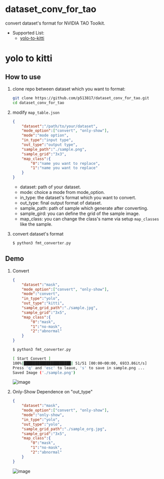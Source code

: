# dataset_conv_for_tao
convert dataset's format for NVIDIA TAO Toolkit.

* Supported List:
    * [yolo-to-kitti](#yolo-to-kitti)

# yolo to kitti

## How to use

1. clone repo between dataset which you want to format:
    ```bash
    git clone https://github.com/p513817/dataset_conv_for_tao.git
    cd dataset_conv_for_tao
    ```
2. modify `map_table.json`
    ```json
    {
        "dataset":"/path/to/your/dataset",
        "mode_option":["convert", "only-show"],
        "mode":"mode option",
        "in_type":"input type",
        "out_type":"output type",
        "sample_path":"./sample.png",
        "sample_grid":"3x3",
        "map_class":{
            "0":"name you want to replace",
            "1":"name you want to replace"
        }
    }
    ```
    * dataset: path of your dataset.
    * mode: choice a mode from mode_option.
    * in_type: the dataset's format which you want to convert.
    * out_type: final output format of dataset.
    * sample_path: path of sample which generate after converting.
    * sample_gird: you can define the grid of the sample image.
    * map_class: you can change the class's name via setup `map_classes` like the sample.

3. convert dataset's format
    ```bash
    $ python3 fmt_converter.py
    ```

## Demo
1. Convert
    ```json
    {
        "dataset":"mask",
        "mode_option":["convert", "only-show"],
        "mode":"convert",
        "in_type":"yolo",
        "out_type":"kitti",
        "sample_grid_path":"./sample.jpg",
        "sample_grid":"3x5",
        "map_class":{
            "0":"mask",
            "1":"no-mask",
            "2":"abnormal"
        }
    }
    ```

    ```bash
    $ python3 fmt_converter.py

    [ Start Convert ]
    100%|█████████████████████| 51/51 [00:00<00:00, 6933.86it/s]
    Press 'q' and 'esc' to leave, 's' to save in sample.png ... 
    Saved Image ('./sample.png') 
    ```

    ![image](./figures/sample.jpg)

2. Only-Show
    Dependence on "out_type"
    ```json
    {
        "dataset":"mask",
        "mode_option":["convert", "only-show"],
        "mode":"only-show",
        "in_type":"yolo",
        "out_type":"yolo",
        "sample_grid_path":"./sample_org.jpg",
        "sample_grid":"3x5",
        "map_class":{
            "0":"mask",
            "1":"no-mask",
            "2":"abnormal"
        }
    }
    ```

    ![image](./figures/sample_org.jpg)